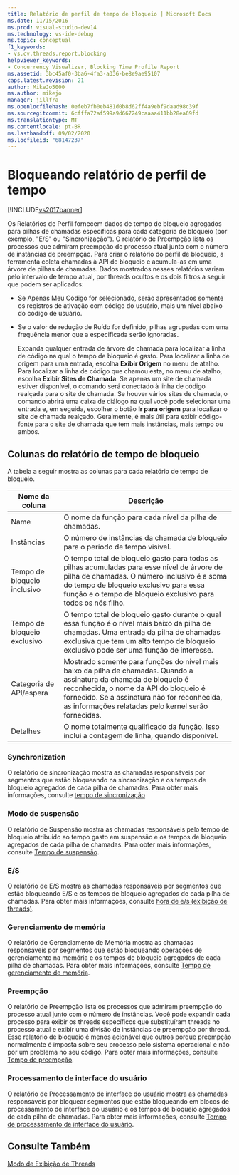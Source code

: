 ```yaml
---
title: Relatório de perfil de tempo de bloqueio | Microsoft Docs
ms.date: 11/15/2016
ms.prod: visual-studio-dev14
ms.technology: vs-ide-debug
ms.topic: conceptual
f1_keywords:
- vs.cv.threads.report.blocking
helpviewer_keywords:
- Concurrency Visualizer, Blocking Time Profile Report
ms.assetid: 3bc45af0-3ba6-4fa3-a336-be8e9ae95107
caps.latest.revision: 21
author: MikeJo5000
ms.author: mikejo
manager: jillfra
ms.openlocfilehash: 0efeb7fb0eb481d0b8d62ff4a9ebf9daad98c39f
ms.sourcegitcommit: 6cfffa72af599a9d667249caaaa411bb28ea69fd
ms.translationtype: MT
ms.contentlocale: pt-BR
ms.lasthandoff: 09/02/2020
ms.locfileid: "68147237"
---
```

# <a name="blocking-time-profile-report"></a>Bloqueando relatório de perfil de tempo
[!INCLUDE[vs2017banner](../includes/vs2017banner.md)]

Os Relatórios de Perfil fornecem dados de tempo de bloqueio agregados para pilhas de chamadas específicas para cada categoria de bloqueio (por exemplo, "E/S" ou "Sincronização"). O relatório de Preempção lista os processos que admiram preempção do processo atual junto com o número de instâncias de preempção. Para criar o relatório do perfil de bloqueio, a ferramenta coleta chamadas à API de bloqueio e acumula-as em uma árvore de pilhas de chamadas. Dados mostrados nesses relatórios variam pelo intervalo de tempo atual, por threads ocultos e os dois filtros a seguir que podem ser aplicados:  
  
- Se Apenas Meu Código for selecionado, serão apresentados somente os registros de ativação com código do usuário, mais um nível abaixo do código de usuário.  
  
- Se o valor de redução de Ruído for definido, pilhas agrupadas com uma frequência menor que a especificada serão ignoradas.  
  
  Expanda qualquer entrada de árvore de chamada para localizar a linha de código na qual o tempo de bloqueio é gasto. Para localizar a linha de origem para uma entrada, escolha **Exibir Origem** no menu de atalho. Para localizar a linha de código que chamou esta, no menu de atalho, escolha **Exibir Sites de Chamada**. Se apenas um site de chamada estiver disponível, o comando será conectado à linha de código realçada para o site de chamada. Se houver vários sites de chamada, o comando abrirá uma caixa de diálogo na qual você pode selecionar uma entrada e, em seguida, escolher o botão **Ir para origem** para localizar o site de chamada realçado. Geralmente, é mais útil para exibir código-fonte para o site de chamada que tem mais instâncias, mais tempo ou ambos.  
  
## <a name="blocking-time-report-columns"></a>Colunas do relatório de tempo de bloqueio  
 A tabela a seguir mostra as colunas para cada relatório de tempo de bloqueio.  
  
|Nome da coluna|Descrição|  
|-----------------|-----------------|  
|Name|O nome da função para cada nível da pilha de chamadas.|  
|Instâncias|O número de instâncias da chamada de bloqueio para o período de tempo visível.|  
|Tempo de bloqueio inclusivo|O tempo total de bloqueio gasto para todas as pilhas acumuladas para esse nível de árvore de pilha de chamadas. O número inclusivo é a soma do tempo de bloqueio exclusivo para essa função e o tempo de bloqueio exclusivo para todos os nós filho.|  
|Tempo de bloqueio exclusivo|O tempo total de bloqueio gasto durante o qual essa função é o nível mais baixo da pilha de chamadas. Uma entrada da pilha de chamadas exclusiva que tem um alto tempo de bloqueio exclusivo pode ser uma função de interesse.|  
|Categoria de API/espera|Mostrado somente para funções do nível mais baixo da pilha de chamadas. Quando a assinatura da chamada de bloqueio é reconhecida, o nome da API do bloqueio é fornecido. Se a assinatura não for reconhecida, as informações relatadas pelo kernel serão fornecidas.|  
|Detalhes|O nome totalmente qualificado da função. Isso inclui a contagem de linha, quando disponível.|  
  
### <a name="synchronization"></a>Synchronization  
 O relatório de sincronização mostra as chamadas responsáveis por segmentos que estão bloqueando na sincronização e os tempos de bloqueio agregados de cada pilha de chamadas. Para obter mais informações, consulte [tempo de sincronização](../profiling/synchronization-time.md)  
  
### <a name="sleep"></a>Modo de suspensão  
 O relatório de Suspensão mostra as chamadas responsáveis pelo tempo de bloqueio atribuído ao tempo gasto em suspensão e os tempos de bloqueio agregados de cada pilha de chamadas. Para obter mais informações, consulte [Tempo de suspensão](../profiling/sleep-time.md).  
  
### <a name="io"></a>E/S  
 O relatório de E/S mostra as chamadas responsáveis por segmentos que estão bloqueando E/S e os tempos de bloqueio agregados de cada pilha de chamadas. Para obter mais informações, consulte [hora de e/s (exibição de threads)](../profiling/i-o-time-threads-view.md).  
  
### <a name="memory-management"></a>Gerenciamento de memória  
 O relatório de Gerenciamento de Memória mostra as chamadas responsáveis por segmentos que estão bloqueando operações de gerenciamento na memória e os tempos de bloqueio agregados de cada pilha de chamadas. Para obter mais informações, consulte [Tempo de gerenciamento de memória](../profiling/memory-management-time.md).  
  
### <a name="preemption"></a>Preempção  
 O relatório de Preempção lista os processos que admiram preempção do processo atual junto com o número de instâncias.  Você pode expandir cada processo para exibir os threads específicos que substituíram threads no processo atual e exibir uma divisão de instâncias de preempção por thread. Esse relatório de bloqueio é menos acionável que outros porque preempção normalmente é imposta sobre seu processo pelo sistema operacional e não por um problema no seu código. Para obter mais informações, consulte [Tempo de preempção](../profiling/preemption-time.md).  
  
### <a name="ui-processing"></a>Processamento de interface do usuário  
 O relatório de Processamento de interface do usuário mostra as chamadas responsáveis por bloquear segmentos que estão bloqueando em blocos de processamento de interface do usuário e os tempos de bloqueio agregados de cada pilha de chamadas. Para obter mais informações, consulte [Tempo de processamento de interface do usuário](../profiling/ui-processing-time.md).  
  
## <a name="see-also"></a>Consulte Também  
 [Modo de Exibição de Threads](../profiling/threads-view-parallel-performance.md)
